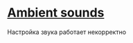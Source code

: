 # [Ambient sounds](https://zelelo622.github.io/SleepSounds/?randomquery)  
Настройка звука работает некорректно
